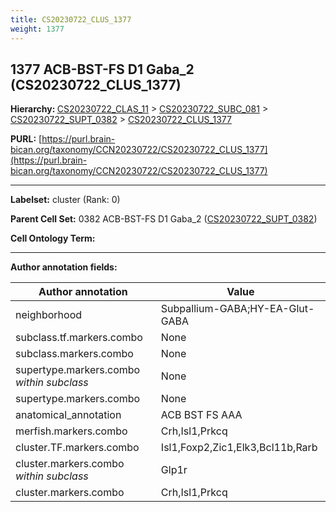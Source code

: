 ```yaml
---
title: CS20230722_CLUS_1377
weight: 1377
---
```

## 1377 ACB-BST-FS D1 Gaba_2 (CS20230722_CLUS_1377)
<b>Hierarchy: </b>
[CS20230722_CLAS_11](../CS20230722_CLAS_11) >
[CS20230722_SUBC_081](../CS20230722_SUBC_081) >
[CS20230722_SUPT_0382](../CS20230722_SUPT_0382) >
[CS20230722_CLUS_1377](../CS20230722_CLUS_1377)

**PURL:** [https://purl.brain-bican.org/taxonomy/CCN20230722/CS20230722_CLUS_1377](https://purl.brain-bican.org/taxonomy/CCN20230722/CS20230722_CLUS_1377)

---


**Labelset:** cluster (Rank: 0)

**Parent Cell Set:** 0382 ACB-BST-FS D1 Gaba_2 ([CS20230722_SUPT_0382](../CS20230722_SUPT_0382))



**Cell Ontology Term:** 

[MARKER GENES.]: #


---

[TRANSFERRED ANNOTATIONS.]: #


[AUTHOR ANNOTATION FIELDS.]: #


**Author annotation fields:**

| Author annotation | Value |
|-------------------|-------|
|neighborhood|Subpallium-GABA;HY-EA-Glut-GABA|
|subclass.tf.markers.combo|None|
|subclass.markers.combo|None|
|supertype.markers.combo _within subclass_|None|
|supertype.markers.combo|None|
|anatomical_annotation|ACB BST FS AAA|
|merfish.markers.combo|Crh,Isl1,Prkcq|
|cluster.TF.markers.combo|Isl1,Foxp2,Zic1,Elk3,Bcl11b,Rarb|
|cluster.markers.combo _within subclass_|Glp1r|
|cluster.markers.combo|Crh,Isl1,Prkcq|

